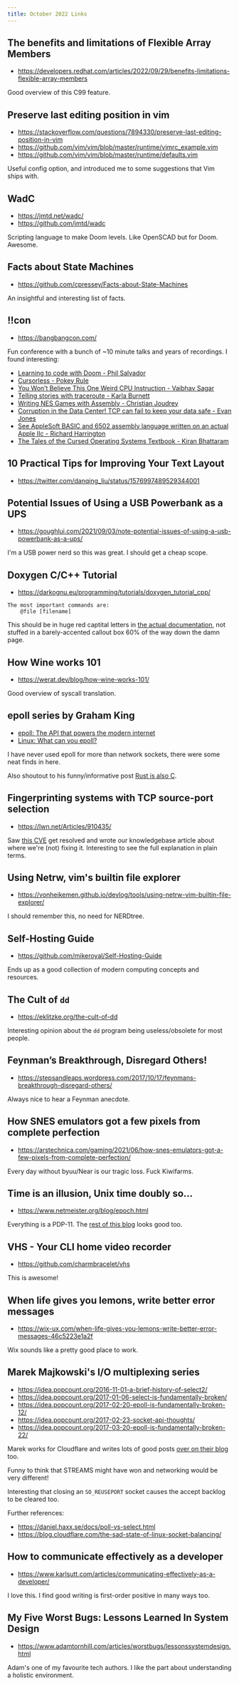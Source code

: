 ```yaml
---
title: October 2022 Links
---
```


## The benefits and limitations of Flexible Array Members

* <https://developers.redhat.com/articles/2022/09/29/benefits-limitations-flexible-array-members>

Good overview of this C99 feature.

## Preserve last editing position in vim

* <https://stackoverflow.com/questions/7894330/preserve-last-editing-position-in-vim>
* <https://github.com/vim/vim/blob/master/runtime/vimrc_example.vim>
* <https://github.com/vim/vim/blob/master/runtime/defaults.vim>

Useful config option, and introduced me to some suggestions that Vim ships with.

## WadC

* <https://jmtd.net/wadc/>
* <https://github.com/jmtd/wadc>

Scripting language to make Doom levels. Like OpenSCAD but for Doom. Awesome.

## Facts about State Machines

* <https://github.com/cpressey/Facts-about-State-Machines>

An insightful and interesting list of facts.

## !!con

* <https://bangbangcon.com/>

Fun conference with a bunch of ~10 minute talks and years of recordings. I found interesting:

* [Learning to code with Doom - Phil Salvador](https://youtube.com/watch?v=92cCxTifMj8)
* [Cursorless - Pokey Rule](https://www.youtube.com/watch?v=Py9xjeIhxOg)
* [You Won’t Believe This One Weird CPU Instruction - Vaibhav Sagar](https://www.youtube.com/watch?v=bLFqLfz2Fmc)
* [Telling stories with traceroute - Karla Burnett](https://youtube.com/watch?v=NgKI7-3j2hc)
* [Writing NES Games with Assembly - Christian Joudrey](https://www.youtube.com/watch?v=IbS7uEsHV_A)
* [Corruption in the Data Center! TCP can fail to keep your data safe - Evan Jones](https://www.youtube.com/watch?v=OKg9RI6IkV8)
* [See AppleSoft BASIC and 6502 assembly language written on an actual Apple IIc - Richard Harrington](https://www.youtube.com/watch?v=DY4t9IHFD4E)
* [The Tales of the Cursed Operating Systems Textbook - Kiran Bhattaram](https://www.youtube.com/watch?v=QxtwVsHxvC4)

## 10 Practical Tips for Improving Your Text Layout

* <https://twitter.com/danqing_liu/status/1576997489529344001>

## Potential Issues of Using a USB Powerbank as a UPS

* <https://goughlui.com/2021/09/03/note-potential-issues-of-using-a-usb-powerbank-as-a-ups/>

I'm a USB power nerd so this was great. I should get a cheap scope.

## Doxygen C/C++ Tutorial

* <https://darkognu.eu/programming/tutorials/doxygen_tutorial_cpp/>

~~~
The most important commands are:
    @file [filename]
~~~

This should be in huge red captital letters in [the actual documentation](https://www.doxygen.nl/manual/docblocks.html), not stuffed in a barely-accented callout box 60% of the way down the damn page.

## How Wine works 101

* <https://werat.dev/blog/how-wine-works-101/>

Good overview of syscall translation.

## epoll series by Graham King

* [epoll: The API that powers the modern internet](https://darkcoding.net/software/epoll-the-api-that-powers-the-modern-internet/)
* [Linux: What can you epoll?](https://darkcoding.net/software/linux-what-can-you-epoll/)

I have never used epoll for more than network sockets, there were some neat finds in here.

Also shoutout to his funny/informative post [Rust is also C](https://darkcoding.net/software/rust-is-also-c/).

## Fingerprinting systems with TCP source-port selection

* <https://lwn.net/Articles/910435/>

Saw [this CVE](https://nvd.nist.gov/vuln/detail/CVE-2022-1012) get resolved and wrote our knowledgebase article about where we're (not) fixing it. Interesting to see the full explanation in plain terms.

## Using Netrw, vim's builtin file explorer

* <https://vonheikemen.github.io/devlog/tools/using-netrw-vim-builtin-file-explorer/>

I should remember this, no need for NERDtree.

## Self-Hosting Guide

* <https://github.com/mikeroyal/Self-Hosting-Guide>

Ends up as a good collection of modern computing concepts and resources.

## The Cult of `dd`

* <https://eklitzke.org/the-cult-of-dd>

Interesting opinion about the `dd` program being useless/obsolete for most people.

## Feynman’s Breakthrough, Disregard Others!

* <https://stepsandleaps.wordpress.com/2017/10/17/feynmans-breakthrough-disregard-others/>

Always nice to hear a Feynman anecdote.

## How SNES emulators got a few pixels from complete perfection

* <https://arstechnica.com/gaming/2021/06/how-snes-emulators-got-a-few-pixels-from-complete-perfection/>

Every day without byuu/Near is our tragic loss. Fuck Kiwifarms.

## Time is an illusion, Unix time doubly so...

* <https://www.netmeister.org/blog/epoch.html>

Everything is a PDP-11. The [rest of this blog](https://www.netmeister.org/blog/index.html) looks good too.

## VHS - Your CLI home video recorder

* <https://github.com/charmbracelet/vhs>

This is awesome!

## When life gives you lemons, write better error messages

* <https://wix-ux.com/when-life-gives-you-lemons-write-better-error-messages-46c5223e1a2f>

Wix sounds like a pretty good place to work.

## Marek Majkowski's I/O multiplexing series

* <https://idea.popcount.org/2016-11-01-a-brief-history-of-select2/>
* <https://idea.popcount.org/2017-01-06-select-is-fundamentally-broken/>
* <https://idea.popcount.org/2017-02-20-epoll-is-fundamentally-broken-12/>
* <https://idea.popcount.org/2017-02-23-socket-api-thoughts/>
* <https://idea.popcount.org/2017-03-20-epoll-is-fundamentally-broken-22/>

Marek works for Cloudflare and writes lots of good posts [over on their blog](https://blog.cloudflare.com/) too.

Funny to think that STREAMS might have won and networking would be very different!

Interesting that closing an `SO_REUSEPORT` socket causes the accept backlog to be cleared too.

Further references:

* <https://daniel.haxx.se/docs/poll-vs-select.html>
* <https://blog.cloudflare.com/the-sad-state-of-linux-socket-balancing/>

## How to communicate effectively as a developer

* <https://www.karlsutt.com/articles/communicating-effectively-as-a-developer/>

I love this. I find good writing is first-order positive in many ways too.

## My Five Worst Bugs: Lessons Learned In System Design

* <https://www.adamtornhill.com/articles/worstbugs/lessonssystemdesign.html>

Adam's one of my favourite tech authors. I like the part about understanding a holistic environment.

